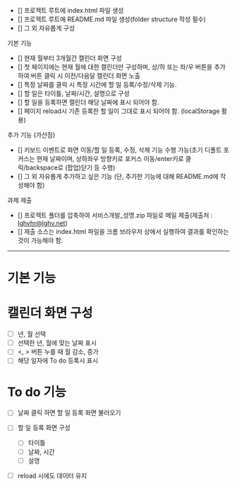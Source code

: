 
- [] 프로젝트 루트에 index.html 파일 생성
- [] 프로젝트 루트에 README.md 파일 생성(folder structure 작성 필수)
- [] 그 외 자유롭게 구성

기본 기능
- [] 현재 월부터 3개월간 캘린더 화면 구성
- [] 첫 페이지에는 현재 월에 대한 캘린더만 구성하며, 상/하 또는 좌/우 버튼을 추가하여 버튼 클릭 시 이전/다음달 캘린더 화면 노출
- [] 특정 날짜를 클릭 시 특정 시간에 할 일 등록/수정/삭제 기능.
- [] 할 일은 타이틀, 날짜/시간, 설명으로 구성
- [] 할 일을 등록하면 캘린더 해당 날짜에 표시 되어야 함.
- [] 페이지 reload시 기존 등록한 할 일이 그대로 표시 되어야 함. (localStorage 활용)

추가 기능 (가산점)
- [] 키보드 이벤트로 화면 이동/할 일 등록, 수정, 삭제 기능 수행 가능(초기 디폴트 포커스는 현재 날짜이며, 상하좌우 방향키로 포커스 이동/enter키로 클릭/backspace로 (팝업)닫기 등 수행)
- [] 그 외 자유롭게 추가하고 싶은 기능 (단, 추가한 기능에 대해 README.md에 작성해야 함)

과제 제출
- [] 프로젝트 폴더를 압축하여 서비스개발_성명.zip 파일로 메일 제출(제출처 : lghvhr@lghv.net)
- []  제출 소스는 index.html 파일을 크롬 브라우저 상에서 실행하여 결과를 확인하는 것이 가능해야 함.

----
# 기본 기능
# 캘린더 화면 구성

- [ ] 년, 월 선택 
- [ ] 선택한 년, 월에 맞는 날짜 표시
- [ ] <, > 버튼 누를 때 월 감소, 증가
- [ ] 해당 일자에 To do 등록시 표시 
  
# To do 기능
- [ ] 날짜 클릭 하면 할 일 등록 화면 불러오기
- [ ] 할 일 등록 화면 구성
  - [ ] 타이틀
  - [ ] 날짜, 시간
  - [ ] 설명
- [ ] reload 시에도 데이터 유지 
    